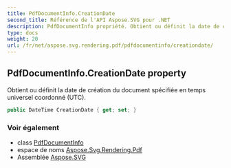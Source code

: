 ```yaml
---
title: PdfDocumentInfo.CreationDate
second_title: Référence de l'API Aspose.SVG pour .NET
description: PdfDocumentInfo propriété. Obtient ou définit la date de création du document spécifiée en temps universel coordonné UTC.
type: docs
weight: 20
url: /fr/net/aspose.svg.rendering.pdf/pdfdocumentinfo/creationdate/
---
```

## PdfDocumentInfo.CreationDate property

Obtient ou définit la date de création du document spécifiée en temps universel coordonné (UTC).

```csharp
public DateTime CreationDate { get; set; }
```

### Voir également

* class [PdfDocumentInfo](../)
* espace de noms [Aspose.Svg.Rendering.Pdf](../../pdfdocumentinfo/)
* Assemblée [Aspose.SVG](../../../)


